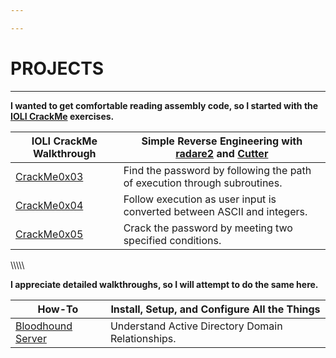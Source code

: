 ```yaml
---

---
```


# PROJECTS
___
**I wanted to get comfortable reading assembly code, so I started with the [IOLI CrackMe](https://github.com/Maijin/Workshop2015/tree/master/IOLI-crackme) exercises.**


IOLI CrackMe Walkthrough | Simple Reverse Engineering with [radare2](https://rada.re/r/) and [Cutter](https://github.com/radareorg/cutter)
----- | -----
[CrackMe0x03](/2018/02/17/crackme0x03) | Find the password by following the path of execution through subroutines.
[CrackMe0x04](/2018/02/25/crackme0x04) | Follow execution as user input is converted between ASCII and integers.
[CrackMe0x05](/2018/03/02/crackme0x05) | Crack the password by meeting two specified conditions.

\\\\\\\\\\

**I appreciate detailed walkthroughs, so I will attempt to do the same here.**


How-To | Install, Setup, and Configure All the Things
------ | ------
[Bloodhound Server](/2018/03/03/installing-bloodhound-server) | Understand Active Directory Domain Relationships.
